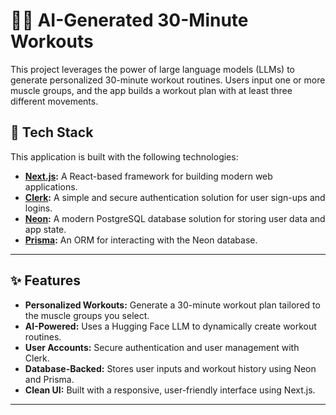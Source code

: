 # 🏋️‍♂️ AI-Generated 30-Minute Workouts

This project leverages the power of large language models (LLMs) to generate personalized 30-minute workout routines. Users input one or more muscle groups, and the app builds a workout plan with at least three different movements.

## 🚀 Tech Stack

This application is built with the following technologies:

- **[Next.js](https://nextjs.org/):** A React-based framework for building modern web applications.  
- **[Clerk](https://clerk.dev/):** A simple and secure authentication solution for user sign-ups and logins.  
- **[Neon](https://neon.tech/):** A modern PostgreSQL database solution for storing user data and app state.  
- **[Prisma](https://www.prisma.io/):** An ORM for interacting with the Neon database.

---

## ✨ Features

- **Personalized Workouts:** Generate a 30-minute workout plan tailored to the muscle groups you select.  
- **AI-Powered:** Uses a Hugging Face LLM to dynamically create workout routines.  
- **User Accounts:** Secure authentication and user management with Clerk.  
- **Database-Backed:** Stores user inputs and workout history using Neon and Prisma.  
- **Clean UI:** Built with a responsive, user-friendly interface using Next.js.  

---

